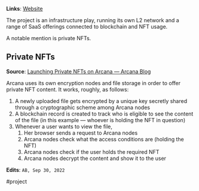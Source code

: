 **Links**: [Website](https://arcana.network/)

The project is an infrastructure play, running its own L2 network and a range of SaaS offerings connected to blockchain and NFT usage.

A notable mention is private NFTs.

## Private NFTs
**Source**: [Launching Private NFTs on Arcana — Arcana Blog](https://arcana.network/blog/launching-private-nfts-on-arcana/)

Arcana uses its own encryption nodes and file storage in order to offer private NFT content. It works, roughly, as follows:
1. A newly uploaded file gets encrypted by a unique key secretly shared through a cryptographic scheme among Arcana nodes
2. A blockchain record is created to track who is eligible to see the content of the file (in this example — whoever is holding the NFT in question)
3. Whenever a user wants to view the file,
	1. Her browser sends a request to Arcana nodes
	2. Arcana nodes check what the access conditions are (holding the NFT)
	3. Arcana nodes check if the user holds the required NFT
	4. Arcana nodes decrypt the content and show it to the user

**Edits**:  `AB, Sep 30, 2022`

#project 